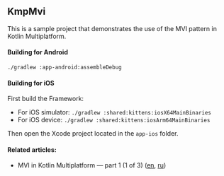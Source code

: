 ## KmpMvi

This is a sample project that demonstrates the use of the MVI pattern in Kotlin Multiplatform.

#### Building for Android

`./gradlew :app-android:assembleDebug`

#### Building for iOS

First build the Framework:

- For iOS simulator: `./gradlew :shared:kittens:iosX64MainBinaries`
- For iOS device: `./gradlew :shared:kittens:iosArm64MainBinaries`

Then open the Xcode project located in the `app-ios` folder.

#### Related articles:
- MVI in Kotlin Multiplatform — part 1 (1 of 3) ([en](https://medium.com/@arkann1985/mvi-in-kotlin-multiplatform-part-1-1-of-3-205c6feb4ac7), [ru](https://habr.com/ru/company/badoo/blog/501968/))
